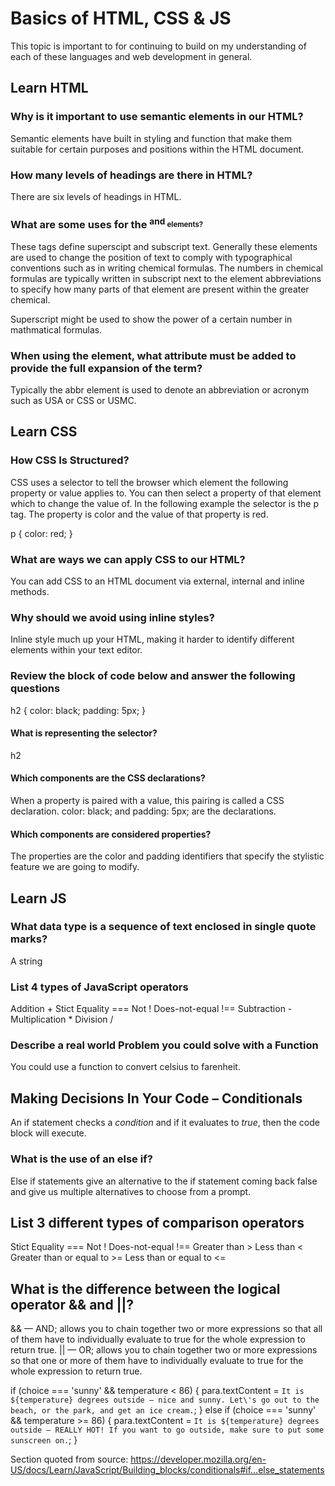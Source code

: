 # Basics of HTML, CSS & JS

This topic is important to for continuing to build on my understanding of each of these languages and web development in general.

## Learn HTML

### Why is it important to use semantic elements in our HTML?

Semantic elements have built in styling and function that make them suitable for certain purposes and positions within the HTML document.

### How many levels of headings are there in HTML?

There are six levels of headings in HTML.

### What are some uses for the <sup> and <sub> elements?

These tags define superscipt and subscript text. Generally these elements are used to change the position of text to comply with typographical conventions such as in writing chemical formulas. The numbers in chemical formulas are typically written in subscript next to the element abbreviations to specify how many parts of that element are present within the greater chemical.

Superscript might be used to show the power of a certain number in mathmatical formulas.

### When using the <abbr> element, what attribute must be added to provide the full expansion of the term?

Typically the abbr element is used to denote an abbreviation or acronym such as USA or CSS or USMC.

## Learn CSS

### How CSS Is Structured?

CSS uses a selector to tell the browser which element the following property or value applies to. You can then select a property of that element which to change the value of. In the following example the selector is the p tag. The property is color and the value of that property is red.

p {
  color: red;
}

### What are ways we can apply CSS to our HTML?

You can add CSS to an HTML document via external, internal and inline methods.

### Why should we avoid using inline styles?

Inline style much up your HTML, making it harder to identify different elements within your text editor.

### Review the block of code below and answer the following questions

   h2 {
     color: black;
     padding: 5px;
   }

#### What is representing the selector?

h2

#### Which components are the CSS declarations?

When a property is paired with a value, this pairing is called a CSS declaration. color: black; and padding: 5px; are the declarations.

#### Which components are considered properties?

The properties are the color and padding identifiers that specify the stylistic feature we are going to modify.

## Learn JS

### What data type is a sequence of text enclosed in single quote marks?

A string

### List 4 types of JavaScript operators

Addition  +
Stict Equality ===
Not !
Does-not-equal !==
Subtraction -
Multiplication *
Division /

### Describe a real world Problem you could solve with a Function

You could use a function to convert celsius to farenheit.

## Making Decisions In Your Code – Conditionals

An if statement checks a *condition* and if it evaluates to *true*, then the code block will execute.

### What is the use of an else if?

Else if statements give an alternative to the if statement coming back false and give us multiple alternatives to choose from a prompt.

## List 3 different types of comparison operators

Stict Equality ===
Not !
Does-not-equal !==
Greater than >
Less than <
Greater than or equal to >=
Less than or equal to <=

## What is the difference between the logical operator && and ||?

&& — AND; allows you to chain together two or more expressions so that all of them have to individually evaluate to true for the whole expression to return true.
|| — OR; allows you to chain together two or more expressions so that one or more of them have to individually evaluate to true for the whole expression to return true.

if (choice === 'sunny' && temperature < 86) {
  para.textContent = `It is ${temperature} degrees outside — nice and sunny. Let\'s go out to the beach, or the park, and get an ice cream.`;
} else if (choice === 'sunny' && temperature >= 86) {
  para.textContent = `It is ${temperature} degrees outside — REALLY HOT! If you want to go outside, make sure to put some sunscreen on.`;
}

Section quoted from source: <https://developer.mozilla.org/en-US/docs/Learn/JavaScript/Building_blocks/conditionals#if...else_statements>
